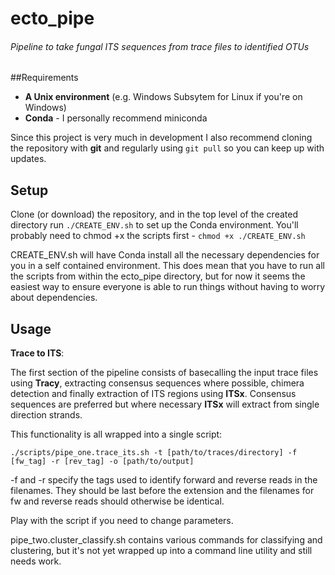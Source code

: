# ecto_pipe
###### Pipeline to take fungal ITS sequences from trace files to identified OTUs

##Requirements

-  **A Unix environment** (e.g. Windows Subsytem for Linux if you're on Windows)  
-  **Conda** - I personally recommend miniconda
 
Since this project is very much in development I also recommend cloning the repository with **git** and regularly using `git pull` so you can keep up with updates.

## Setup

Clone (or download) the repository, and in the top level of the created directory run `./CREATE_ENV.sh` to set up the Conda environment. You'll probably need to chmod +x the scripts first - `chmod +x ./CREATE_ENV.sh`

CREATE_ENV.sh will have Conda install all the necessary dependencies for you in a self contained environment. This does mean that you have to run all the scripts from within the ecto_pipe directory, but for now it seems the easiest way to ensure everyone is able to run things without having to worry about dependencies.  

## Usage
   

**Trace to ITS**:  

The first section of the pipeline consists of basecalling the input trace files using **Tracy**, extracting consensus sequences where possible, chimera detection and finally extraction of ITS regions using **ITSx**. Consensus sequences are preferred but where necessary **ITSx** will extract from single direction strands.

This functionality is all wrapped into a single script:

```
./scripts/pipe_one.trace_its.sh -t [path/to/traces/directory] -f [fw_tag] -r [rev_tag] -o [path/to/output]
```
-f and -r specify the tags used to identify forward and reverse reads in the filenames. They should be last before the extension and the filenames for fw and reverse reads should otherwise be identical.

Play with the script if you need to change parameters.

pipe_two.cluster_classify.sh contains various commands for classifying and clustering, but it's not yet wrapped up into a command line utility and still needs work.

